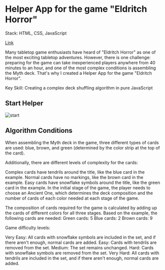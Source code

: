 # Helper App for the game "Eldritch Horror"

Stack: HTML, CSS, JavaScript

[Link](https://oolenkazolot.github.io/eldritch-codejam/)

Many tabletop game enthusiasts have heard of "Eldritch Horror" as one of the most exciting tabletop adventures. However, there is one challenge: preparing for the game can take inexperienced players anywhere from 40 minutes to an hour, and one of the most complex conditions is assembling the Myth deck. That's why I created a Helper App for the game "Eldritch Horror".

Key Skill: Creating a complex deck shuffling algorithm in pure JavaScript

## Start Helper

<image src="assets/screenshots/Screenshot_1.png" alt="start">

## Algorithm Conditions

When assembling the Myth deck in the game, three different types of cards are used: blue, brown, and green (determined by the color strip at the top of the card).

Additionally, there are different levels of complexity for the cards:

Complex cards have tendrils around the title, like the blue card in the example.
Normal cards have no markings, like the brown card in the example.
Easy cards have snowflake symbols around the title, like the green card in the example.
In the initial stage of the game, the player needs to choose an Ancient One, which determines the deck composition and the number of cards of each color needed at each stage of the game.

The composition of cards required for the game is calculated by adding up the cards of different colors for all three stages. Based on the example, the following cards are needed:
Green cards: 5
Blue cards: 2
Brown cards: 9

Game difficulty levels:

Very Easy: All cards with snowflake symbols are included in the set, and if there aren't enough, normal cards are added.
Easy: Cards with tendrils are removed from the set.
Medium: The set remains unchanged.
Hard: Cards with snowflake symbols are removed from the set.
Very Hard: All cards with tendrils are included in the set, and if there aren't enough, normal cards are added.
